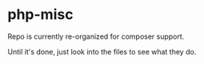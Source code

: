 php-misc
=========

Repo is currently re-organized for composer support.

Until it's done, just look into the files to see what they do.

